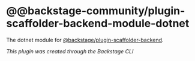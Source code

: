 # @@backstage-community/plugin-scaffolder-backend-module-dotnet

The dotnet module for [@backstage/plugin-scaffolder-backend](https://www.npmjs.com/package/@backstage/plugin-scaffolder-backend).

_This plugin was created through the Backstage CLI_
